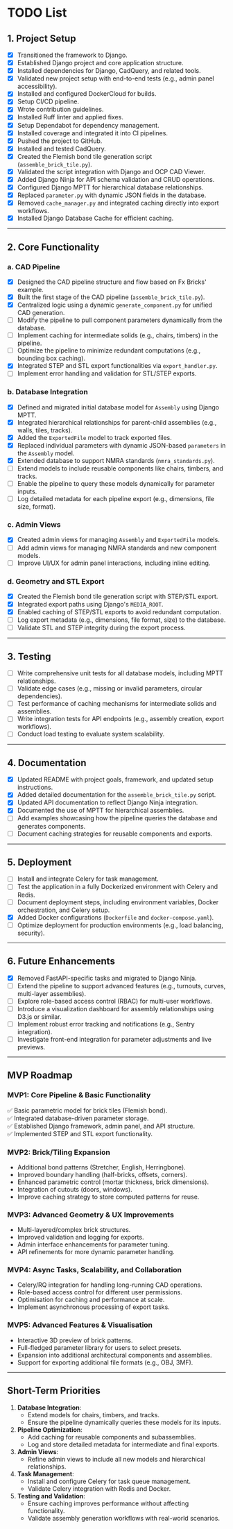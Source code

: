# **TODO List**

## **1. Project Setup**
- [x] Transitioned the framework to Django.  
- [x] Established Django project and core application structure.  
- [x] Installed dependencies for Django, CadQuery, and related tools.  
- [x] Validated new project setup with end-to-end tests (e.g., admin panel accessibility).  
- [x] Installed and configured DockerCloud for builds.  
- [x] Setup CI/CD pipeline.  
- [x] Wrote contribution guidelines.  
- [x] Installed Ruff linter and applied fixes.  
- [x] Setup Dependabot for dependency management.  
- [x] Installed coverage and integrated it into CI pipelines.  
- [x] Pushed the project to GitHub.  
- [x] Installed and tested CadQuery.  
- [x] Created the Flemish bond tile generation script (`assemble_brick_tile.py`).  
- [x] Validated the script integration with Django and OCP CAD Viewer.  
- [x] Added Django Ninja for API schema validation and CRUD operations.  
- [x] Configured Django MPTT for hierarchical database relationships.  
- [x] Replaced `parameter.py` with dynamic JSON fields in the database.  
- [x] Removed `cache_manager.py` and integrated caching directly into export workflows.  
- [x] Installed Django Database Cache for efficient caching.  

---

## **2. Core Functionality**

### **a. CAD Pipeline**
- [x] Designed the CAD pipeline structure and flow based on Fx Bricks' example.  
- [x] Built the first stage of the CAD pipeline (`assemble_brick_tile.py`).  
- [x] Centralized logic using a dynamic `generate_component.py` for unified CAD generation.  
- [ ] Modify the pipeline to pull component parameters dynamically from the database.  
- [ ] Implement caching for intermediate solids (e.g., chairs, timbers) in the pipeline.  
- [ ] Optimize the pipeline to minimize redundant computations (e.g., bounding box caching).  
- [x] Integrated STEP and STL export functionalities via `export_handler.py`.  
- [ ] Implement error handling and validation for STL/STEP exports.  

### **b. Database Integration**
- [x] Defined and migrated initial database model for `Assembly` using Django MPTT.  
- [x] Integrated hierarchical relationships for parent-child assemblies (e.g., walls, tiles, tracks).  
- [x] Added the `ExportedFile` model to track exported files.  
- [x] Replaced individual parameters with dynamic JSON-based `parameters` in the `Assembly` model.  
- [x] Extended database to support NMRA standards (`nmra_standards.py`).  
- [ ] Extend models to include reusable components like chairs, timbers, and tracks.  
- [ ] Enable the pipeline to query these models dynamically for parameter inputs.  
- [ ] Log detailed metadata for each pipeline export (e.g., dimensions, file size, format).  

### **c. Admin Views**
- [x] Created admin views for managing `Assembly` and `ExportedFile` models.  
- [ ] Add admin views for managing NMRA standards and new component models.  
- [ ] Improve UI/UX for admin panel interactions, including inline editing.  

### **d. Geometry and STL Export**
- [x] Created the Flemish bond tile generation script with STEP/STL export.  
- [x] Integrated export paths using Django's `MEDIA_ROOT`.  
- [x] Enabled caching of STEP/STL exports to avoid redundant computation.  
- [ ] Log export metadata (e.g., dimensions, file format, size) to the database.  
- [ ] Validate STL and STEP integrity during the export process.  

---

## **3. Testing**
- [ ] Write comprehensive unit tests for all database models, including MPTT relationships.  
- [ ] Validate edge cases (e.g., missing or invalid parameters, circular dependencies).  
- [ ] Test performance of caching mechanisms for intermediate solids and assemblies.  
- [ ] Write integration tests for API endpoints (e.g., assembly creation, export workflows).  
- [ ] Conduct load testing to evaluate system scalability.  

---

## **4. Documentation**
- [x] Updated README with project goals, framework, and updated setup instructions.  
- [x] Added detailed documentation for the `assemble_brick_tile.py` script.  
- [x] Updated API documentation to reflect Django Ninja integration.  
- [x] Documented the use of MPTT for hierarchical assemblies.  
- [ ] Add examples showcasing how the pipeline queries the database and generates components.  
- [ ] Document caching strategies for reusable components and exports.  

---

## **5. Deployment**
- [ ] Install and integrate Celery for task management.  
- [ ] Test the application in a fully Dockerized environment with Celery and Redis.  
- [ ] Document deployment steps, including environment variables, Docker orchestration, and Celery setup.  
- [x] Added Docker configurations (`Dockerfile` and `docker-compose.yaml`).  
- [ ] Optimize deployment for production environments (e.g., load balancing, security).  

---

## **6. Future Enhancements**
- [x] Removed FastAPI-specific tasks and migrated to Django Ninja.  
- [ ] Extend the pipeline to support advanced features (e.g., turnouts, curves, multi-layer assemblies).  
- [ ] Explore role-based access control (RBAC) for multi-user workflows.  
- [ ] Introduce a visualization dashboard for assembly relationships using D3.js or similar.  
- [ ] Implement robust error tracking and notifications (e.g., Sentry integration).  
- [ ] Investigate front-end integration for parameter adjustments and live previews.  

---

## **MVP Roadmap**

### **MVP1: Core Pipeline & Basic Functionality**
✅ Basic parametric model for brick tiles (Flemish bond).  
✅ Integrated database-driven parameter storage.  
✅ Established Django framework, admin panel, and API structure.  
✅ Implemented STEP and STL export functionality.  

### **MVP2: Brick/Tiling Expansion**
- Additional bond patterns (Stretcher, English, Herringbone).  
- Improved boundary handling (half-bricks, offsets, corners).  
- Enhanced parametric control (mortar thickness, brick dimensions).  
- Integration of cutouts (doors, windows).  
- Improve caching strategy to store computed patterns for reuse.  

### **MVP3: Advanced Geometry & UX Improvements**
- Multi-layered/complex brick structures.  
- Improved validation and logging for exports.  
- Admin interface enhancements for parameter tuning.  
- API refinements for more dynamic parameter handling.  

### **MVP4: Async Tasks, Scalability, and Collaboration**
- Celery/RQ integration for handling long-running CAD operations.  
- Role-based access control for different user permissions.  
- Optimisation for caching and performance at scale.  
- Implement asynchronous processing of export tasks.  

### **MVP5: Advanced Features & Visualisation**
- Interactive 3D preview of brick patterns.  
- Full-fledged parameter library for users to select presets.  
- Expansion into additional architectural components and assemblies.  
- Support for exporting additional file formats (e.g., OBJ, 3MF).  

---

## **Short-Term Priorities**
1. **Database Integration**:
   - Extend models for chairs, timbers, and tracks.
   - Ensure the pipeline dynamically queries these models for its inputs.
2. **Pipeline Optimization**:
   - Add caching for reusable components and subassemblies.
   - Log and store detailed metadata for intermediate and final exports.
3. **Admin Views**:
   - Refine admin views to include all new models and hierarchical relationships.
4. **Task Management**:
   - Install and configure Celery for task queue management.
   - Validate Celery integration with Redis and Docker.
5. **Testing and Validation**:
   - Ensure caching improves performance without affecting functionality.
   - Validate assembly generation workflows with real-world scenarios.  

